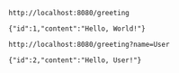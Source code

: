 
`http://localhost:8080/greeting`

`{"id":1,"content":"Hello, World!"}`

`http://localhost:8080/greeting?name=User`

`{"id":2,"content":"Hello, User!"}`
